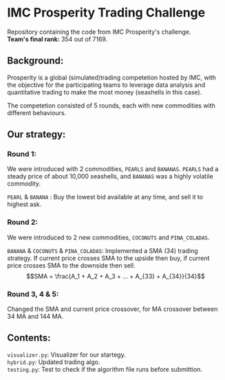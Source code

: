 # IMC Prosperity Trading Challenge

Repository containing the code from IMC Prosperity's challenge. \
**Team's final rank:** 354 out of 7169. 

## Background:
Prosperity is a global (simulated)trading competetion hosted by IMC, with the objective for the participating teams to leverage data analysis and quantitative trading to make the most money (seashells in this case).

The competetion consisted of 5 rounds, each with new commodities with different behaviours. 

## Our strategy:
### Round 1:
We were introduced with 2 commodities, ``PEARLS`` and ``BANANAS``. ``PEARLS`` had a steady price of about 10,000 seashells, and ``BANANAS`` was a highly volatile commodity. 

``PEARL`` & ``BANANA`` : Buy the lowest bid available at any time, and sell it to highest ask.

### Round 2:
We were introduced to 2 new commodities, ``COCONUTS`` and ``PINA_COLADAS``.

``BANANA`` & ``COCONUTS`` & ``PINA_COLADAS``: Implemented a SMA (34) trading strategy. If current price crosses SMA to the upside then buy, if current price crosses SMA to the downside then sell.
$$SMA = \frac{A_1 + A_2 + A_3 + ... + A_{33} + A_{34}}{34}$$

### Round 3, 4 & 5:
Changed the SMA and current price crossover, for MA crossover between 34 MA and 144 MA. 

## Contents:
``visualizer.py``: Visualizer for our startegy. \
``hybrid.py``: Updated trading algo. \
``testing.py``: Test to check if the algorithm file runs before submittion. 
